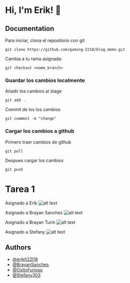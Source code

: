 
# Hi, I'm Erik! 👋


## Documentation

Para iniciar, clona el repositorio con git

```
git clone https://github.com/gaming-2218/blog_demo.git
```

Cambia a tu rama asignada:
```
git checkout <name_branch>
```

### Guardar los cambios localmente
Añadir los cambios al stage
```
git add .
```
Commit de los los cambios
```
git commmit -m "change"
```

### Cargar los cambios a github
Primero traer cambios de github
```
git pull
```

Despues cargar los cambios
```
git push
```
# Tarea 1


Asignado a Erik
![alt text](https://i.pinimg.com/originals/44/c1/d3/44c1d37d243853c649af37a04410fda5.png)

Asignado a Brayan Sanchez 
![alt text](https://i.pinimg.com/originals/9b/c7/3a/9bc73ac26dbadce62df663a3671b874e.png)

Asignado a Brayan Turin
![alt text](https://i.pinimg.com/originals/8f/d3/20/8fd3205fdf69735c3f3eb55f75ecb266.png)

Asignado a Stefany
![alt text](https://i.pinimg.com/originals/0e/0b/4d/0e0b4dd96a28a89a1eb7f980a9249289.png)

## Authors

- [@erikh22l18](https://www.github.com/erikh22l18)
- [@BrayanSanches](https://www.github.com/BrayanSanches)
- [@OsitoFurioso](https://github.com/OsitoFurioso)
- [@Stefany303](https://www.github.com/Stefany303)